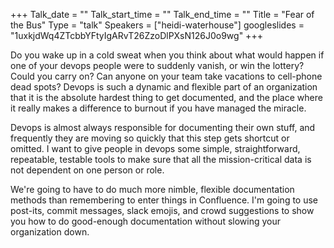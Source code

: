 +++
Talk_date = ""
Talk_start_time = ""
Talk_end_time = ""
Title = "Fear of the Bus"
Type = "talk"
Speakers = ["heidi-waterhouse"]
googleslides = "1uxkjdWq4ZTcbbYFtyIgARvT26ZzoDlPXsN126J0o9wg"
+++

Do you wake up in a cold sweat when you think about what would happen if one of your devops people were to suddenly vanish, or win the lottery? Could you carry on? Can anyone on your team take vacations to cell-phone dead spots? Devops is such a dynamic and flexible part of an organization that it is the absolute hardest thing to get documented, and the place where it really makes a difference to burnout if you have managed the miracle.

Devops is almost always responsible for documenting their own stuff, and frequently they are moving so quickly that this step gets shortcut or omitted. I want to give people in devops some simple, straightforward, repeatable, testable tools to make sure that all the mission-critical data is not dependent on one person or role.

We're going to have to do much more nimble, flexible documentation methods than remembering to enter things in Confluence. I'm going to use post-its, commit messages, slack emojis, and crowd suggestions to show you how to do good-enough documentation without slowing your organization down.
